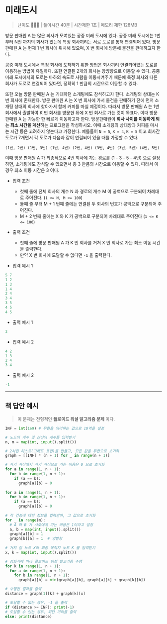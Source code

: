 # 미래도시

> 난이도 🧡🧡🤍 | 풀이시간 40분 | 시간제한 1초 | 메모리 제한 128MB


방문 판매원 A 는 많은 회사가 모여있는 공중 미래 도시에 있다. 공중 미래 도시에는 1번부터 N번 까지의 회사가 있는데 특정 회사끼리는 서로 도로를 통해 연결되어 있다. 방문 판매원 A 는 현재 1 번 회사에 위치해 있으며, X 번 회사에 방문해 물건을 판매하고자 한다.

공중 미래 도시에서 특정 회사에 도착하기 위한 방법은 회사끼리 연결되어있는 도로를 이용하는 방법이 유일하다. 또한 연결된 2개의 회사는 양뱡향으로 이동할 수 있다. 공중 미래 도시에서의 도로는 마하의 속도로 사람을 이동시켜주기 때문에 특정 회사와 다른 회사가 도로로 연결되어 있다면, 정확히 1 만큼의 시간으로 이동할 수 있다.

또한 오늘 방문 판매원 A 는 기대하던 소개팅에도 참석하고자 한다. 소개팅의 상대는 K 번 회사에 존재한다. 방문 판매원 A 는 X 번 회사에 가서 물건을 판매하기 전에 먼저 소개팅 상대의 회사에 찾아가서 함께 커피를 마실 예정이다. 따라서 방문 판매원 A 는 1번 회사에서 출발하여 K 번 회사를 방문한 뒤에 X 번 회사로 가는 것이 목표다. 이때 방문 판매원 A 는 가능한 한 빠르게 이동하고자 한다. 방문판매원이 **회사 사이를 이동하게 되는 최소 시간을 계산**하는 프로그램을 작성하시오. 이때 소개팅의 상대방과 커피를 마시는 시간 등은 고려하지 않는다고 가정한다. 예를들어 `N = 5`, `X = 4`, `K = 5` 이고 회사간 도로가 7개면서 각 도로가 다음과 같이 연결되어 있을 때를 가정할 수 있다.

```
(1번, 2번) (1번, 3번) (1번, 4번) (2번, 4번) (3번, 4번) (3번, 5번) (4번, 5번)
```

이때 방문 판매원 A 가 최종적으로 4번 회사에 가는 경로를 (1 - 3 - 5 - 4번) 으로 설정하면, 소개팅에도 참석할 수 있으면서 총 3 만큼의 시간으로 이동할 수 있다. 따라서 이 경우 최소 이동 시간은 3 이다.

* 입력 조건
  * 첫째 줄에 전체 회사의 개수 N 과 경로의 개수 M 이 공백으로 구분되어 차례대로 주어진다. (`1 <= N, M <= 100`)
  * 둘째 줄 부터 M + 1 번째 줄에는 연결된 두 회사의 번호가 공백으로 구분되어 주어진다.
  * M + 2 번째 줄에는 X 와 K 가 공백으로 구분되어 차례대로 주어진다 (`1 <= K <= 100`)

* 출력 조건
  * 첫째 줄에 방문 판매원 A 가 K 번 회사를 거쳐 X 번 회사로 가는 최소 이동 시간을 출력한다.
  * 만약 X 번 회사에 도달할 수 없다면 `-1` 을 출력한다.

* 입력 예시 1

``` python
5 7
1 2
1 3
1 4
2 4
3 4
3 5
4 5
4 5
```

* 출력 예시 1

``` python
3
```

* 입력 예시 2

``` python
4 2
1 3
2 4
3 4
```

* 출력 예시 2

``` python
-1
```

------------------

## 책 답안 예시

> 이 문제는 전형적인 **플로이드 워셜 알고리즘 문제** 이다.


``` python
INF = int(1e9) # 무한을 의미하는 값으로 10억을 설정

# 노드의 개수 및 간선의 개수를 입력받기
n, m = map(int, input().split())

# 2차원 리스트(그래프 표현)를 만들고, 모든 값을 무한으로 초기화
graph = [[INF] * (n + 1) for _ in range(n + 1)]

# 자기 자신에서 자기 자신으로 가는 비용은 0 으로 초기화
for a in range(1, n + 1):
  for b in range(1, n + 1):
    if (a == b):
      graph[a][b] = 0
      
for a in range(1, n + 1):
  for b in range(1, n + 1):
    if (a == b):
      graph[a][b] = 0
      
# 각 간성네 대한 정보를 입력받아, 그 값으로 초기화
for _ in range(m):
  # A 와 B 가 서로에게 가는 비용은 1이라고 설정
  a, b = map(int, input().split())
  graph[a][b] = 1
  graph[b][a] = 1  # 양방향
  
# 거쳐 갈 노드 X와 최종 목적지 노드 K 를 입력받기
x, k = map(int, input().split())

# 점화식에 따라 플로이드 워셜 알고리즘 수행
for k in range(1, n + 1):
  for a in range(1, n + 1):
    for b in range(1, n + 1):
      graph[a][b] = min(graph[a][b], graph[a][k] + graph[k][b])  

# 수행된 결과를 출력
distance = graph[1][k] + graph[k][x]

# 도달할 수 없는 경우, -1 을 출력
if (distance >= INF): print(-1)
# 도달할 수 있는 경우, 최단 거리를 출력
else: print(distance)
```